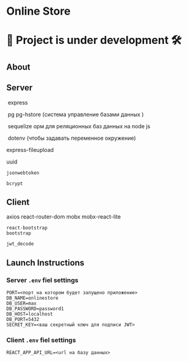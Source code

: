 # Online Store

# 👷 Project is under development 🛠

## About

## Server

​ express

​ pg pg-hstore (система управление базами данных )

​ sequelize орм для реляционных баз данных на node js

​ dotenv (чтобы задавать переменное окружение)

express-fileupload

uuid

    jsonwebtoken

    bcrypt

## Client

axios
react-router-dom
mobx
mobx-react-lite

    react-bootstrap
    bootstrap

    jwt_decode

## Launch Instructions

### Server `.env` fiel settings

```
PORT=<порт на котором будет запущено приложение>
DB_NAME=onlinestore
DB_USER=max
DB_PASSWORD=password1
DB_HOST=localhost
DB_PORT=5432
SECRET_KEY=<ваш секретный ключ для подписи JWT>
```

### Client `.env` fiel settings

```
REACT_APP_API_URL=<url на базу данных>
```
